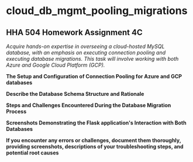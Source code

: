 # cloud_db_mgmt_pooling_migrations
## HHA 504 Homework Assignment 4C

*Acquire hands-on expertise in overseeing a cloud-hosted MySQL database, with an emphasis on executing connection pooling and executing database migrations. This task will involve working with both Azure and Google Cloud Platform (GCP).*

**The Setup and Configuration of Connection Pooling for Azure and GCP databases**

**Describe the Database Schema Structure and Rationale**

**Steps and Challenges Encountered During the Database Migration Process**

**Screenshots Demonstrating the Flask application's Interaction with Both Databases**

**If you encounter any errors or challenges, document them thoroughly, providing screenshots, descriptions of your troubleshooting steps, and potential root causes**